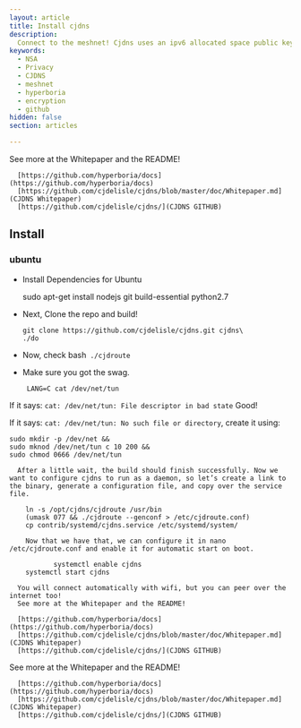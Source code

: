 ```yaml
---
layout: article
title: Install cjdns
description: 
  Connect to the meshnet! Cjdns uses an ipv6 allocated space public key encrypted routing system to protect privacy.
keywords:
  - NSA
  - Privacy
  - CJDNS
  - meshnet
  - hyperboria
  - encryption
  - github
hidden: false
section: articles

---
```



  See more at the Whitepaper and the README!
      
      [https://github.com/hyperboria/docs](https://github.com/hyperboria/docs)
      [https://github.com/cjdelisle/cjdns/blob/master/doc/Whitepaper.md](CJDNS Whitepaper)
      [https://github.com/cjdelisle/cjdns/](CJDNS GITHUB)
      
  ## Install
  ### ubuntu
  
-  Install Dependencies for Ubuntu
  
      sudo apt-get install nodejs git build-essential python2.7
      
 -  Next, Clone the repo and build!
   
        git clone https://github.com/cjdelisle/cjdns.git cjdns\
        ./do
        
-  Now, check  bash``` ./cjdroute```
  
-  Make sure you got the swag.
  
        LANG=C cat /dev/net/tun

If it says: `cat: /dev/net/tun: File descriptor in bad state` Good!

If it says: `cat: /dev/net/tun: No such file or directory`, create it using:

    sudo mkdir -p /dev/net &&
    sudo mknod /dev/net/tun c 10 200 &&
    sudo chmod 0666 /dev/net/tun
      
      After a little wait, the build should finish successfully. Now we want to configure cjdns to run as a daemon, so let’s create a link to the binary, generate a configuration file, and copy over the service file.

        ln -s /opt/cjdns/cjdroute /usr/bin
        (umask 077 && ./cjdroute --genconf > /etc/cjdroute.conf)
        cp contrib/systemd/cjdns.service /etc/systemd/system/
        
        Now that we have that, we can configure it in nano /etc/cjdroute.conf and enable it for automatic start on boot.

               systemctl enable cjdns
        systemctl start cjdns
      
      You will connect automatically with wifi, but you can peer over the internet too!
      See more at the Whitepaper and the README!
      
      [https://github.com/hyperboria/docs](https://github.com/hyperboria/docs)
      [https://github.com/cjdelisle/cjdns/blob/master/doc/Whitepaper.md](CJDNS Whitepaper)
      [https://github.com/cjdelisle/cjdns/](CJDNS GITHUB)
      
      
See more at the Whitepaper and the README!
      
      [https://github.com/hyperboria/docs](https://github.com/hyperboria/docs)
      [https://github.com/cjdelisle/cjdns/blob/master/doc/Whitepaper.md](CJDNS Whitepaper)
      [https://github.com/cjdelisle/cjdns/](CJDNS GITHUB)
